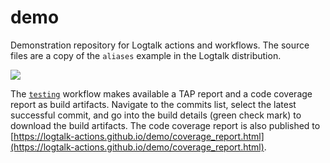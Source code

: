 # demo

Demonstration repository for Logtalk actions and workflows.
The source files are a copy of the `aliases` example in the Logtalk distribution.

![](https://github.com/logtalk-actions/demo/workflows/Testing/badge.svg)

The [`testing`](https://github.com/logtalk-actions/demo/blob/master/.github/workflows/testing.yml) workflow makes available a TAP report and a code coverage report as build artifacts. Navigate to the commits list, select the latest successful commit, and go into the build details (green check mark) to download the build artifacts. The code coverage report is also published to [https://logtalk-actions.github.io/demo/coverage_report.html](https://logtalk-actions.github.io/demo/coverage_report.html).

